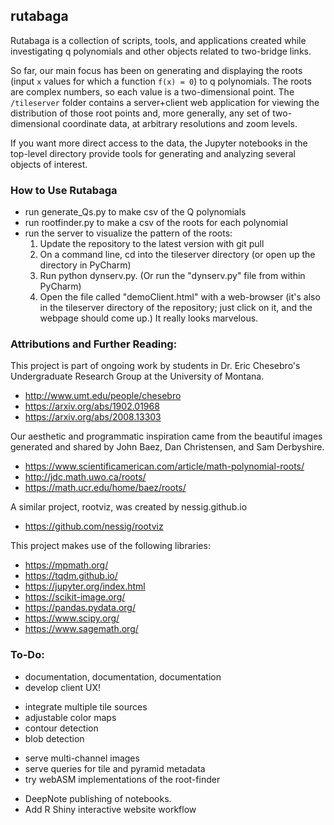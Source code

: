 ## rutabaga
Rutabaga is a collection of scripts, tools, and applications created while investigating q polynomials and other objects related to two-bridge links.

So far, our main focus has been on generating and displaying the roots (input `x` values for which a function `f(x) = 0`) to q polynomials. The roots are complex numbers, so each value is a two-dimensional point. 
The `/tileserver` folder contains a server+client web application for viewing the distribution of those root points and, more generally, any set of two-dimensional coordinate data, at arbitrary resolutions and zoom levels. 

If you want more direct access to the data, the Jupyter notebooks in the top-level directory provide tools for generating and analyzing several objects of interest.

### How to Use Rutabaga
- run generate_Qs.py to make csv of the Q polynomials
- run rootfinder.py to make a csv of the roots for each polynomial
- run the server to visualize the pattern of the roots:
  1. Update the repository to the latest version with git pull
  2. On a command line, cd into the tileserver directory (or open up the directory in PyCharm)
  3. Run python dynserv.py. (Or run the "dynserv.py" file from within PyCharm)
  4. Open the file called "demoClient.html" with a web-browser (it's also in the tileserver directory of the repository; just click on it, and the webpage should come up.)
  It really looks marvelous.


### Attributions and Further Reading:
This project is part of ongoing work by students in Dr. Eric Chesebro's Undergraduate Research Group at the University of Montana.
- http://www.umt.edu/people/chesebro
- https://arxiv.org/abs/1902.01968
- https://arxiv.org/abs/2008.13303

Our aesthetic and programmatic inspiration came from the  beautiful images generated and shared by John Baez, Dan Christensen, and Sam Derbyshire.
- https://www.scientificamerican.com/article/math-polynomial-roots/
- http://jdc.math.uwo.ca/roots/
- https://math.ucr.edu/home/baez/roots/

A similar project, rootviz, was created by nessig.github.io
- https://github.com/nessig/rootviz

This project makes use of the following libraries:
- https://mpmath.org/
- https://tqdm.github.io/
- https://jupyter.org/index.html
- https://scikit-image.org/
- https://pandas.pydata.org/
- https://www.scipy.org/
- https://www.sagemath.org/

### To-Do:
* documentation, documentation, documentation
* develop client UX!
- integrate multiple tile sources
- adjustable color maps
- contour detection
- blob detection
* serve multi-channel images 
* serve queries for tile and pyramid metadata
* try webASM implementations of the root-finder
- DeepNote publishing of notebooks.
- Add R Shiny interactive website workflow
